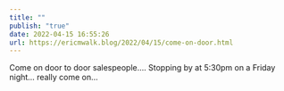 ```yaml
---
title: ""
publish: "true"
date: 2022-04-15 16:55:26
url: https://ericmwalk.blog/2022/04/15/come-on-door.html
---
```


Come on door to door salespeople…. Stopping by at 5:30pm on a Friday night… really come on…